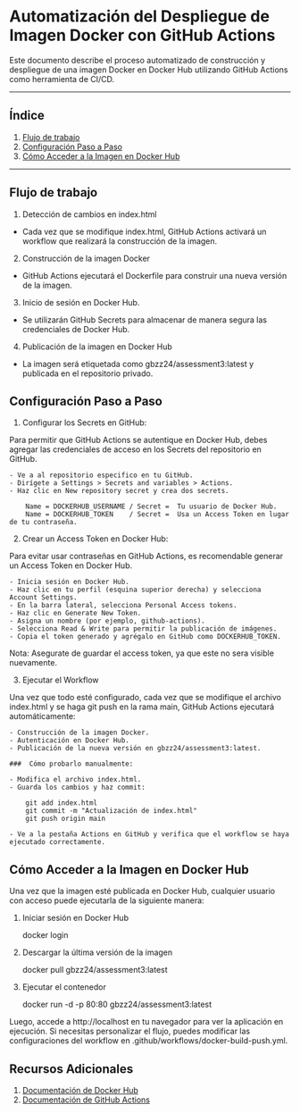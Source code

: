 # Automatización del Despliegue de Imagen Docker con GitHub Actions

Este documento describe el proceso automatizado de construcción y despliegue de una imagen Docker en Docker Hub utilizando GitHub Actions como herramienta de CI/CD.

---

## Índice

1. [Flujo de trabajo](#flujo-de-trabajo)
2. [Configuración Paso a Paso](#configuración-paso-a-paso)
3. [ Cómo Acceder a la Imagen en Docker Hub](#Cómo-Acceder-a-la-Imagen-en-Docker-Hub)


---

## Flujo de trabajo

1. Detección de cambios en index.html

  - Cada vez que se modifique index.html, GitHub Actions activará un workflow que realizará la construcción de la imagen.

2. Construcción de la imagen Docker

  - GitHub Actions ejecutará el Dockerfile para construir una nueva versión de la imagen.

3. Inicio de sesión en Docker Hub.

  - Se utilizarán GitHub Secrets para almacenar de manera segura las credenciales de Docker Hub.

4. Publicación de la imagen en Docker Hub

  - La imagen será etiquetada como gbzz24/assessment3:latest y publicada en el repositorio privado.


## Configuración Paso a Paso

1. Configurar los Secrets en GitHub:

 Para permitir que GitHub Actions se autentique en Docker Hub, debes agregar las credenciales de acceso en los Secrets del repositorio en GitHub.

    - Ve a al repositorio especifico en tu GitHub.
    - Dirígete a Settings > Secrets and variables > Actions.
    - Haz clic en New repository secret y crea dos secrets.

        Name = DOCKERHUB_USERNAME / Secret =  Tu usuario de Docker Hub. 
        Name = DOCKERHUB_TOKEN    / Secret =  Usa un Access Token en lugar de tu contraseña.

2.  Crear un Access Token en Docker Hub:

Para evitar usar contraseñas en GitHub Actions, es recomendable generar un Access Token en Docker Hub.

    - Inicia sesión en Docker Hub.
    - Haz clic en tu perfil (esquina superior derecha) y selecciona Account Settings.
    - En la barra lateral, selecciona Personal Access tokens. 
    - Haz clic en Generate New Token.
    - Asigna un nombre (por ejemplo, github-actions).
    - Selecciona Read & Write para permitir la publicación de imágenes.
    - Copia el token generado y agrégalo en GitHub como DOCKERHUB_TOKEN.

Nota: Asegurate de guardar el access token, ya que este no sera visible nuevamente. 

3. Ejecutar el Workflow

Una vez que todo esté configurado, cada vez que se modifique el archivo index.html y se haga git push en la rama main, GitHub Actions ejecutará automáticamente:

    - Construcción de la imagen Docker.
    - Autenticación en Docker Hub.
    - Publicación de la nueva versión en gbzz24/assessment3:latest.

    ###  Cómo probarlo manualmente:

    - Modifica el archivo index.html.
    - Guarda los cambios y haz commit:

        git add index.html
        git commit -m "Actualización de index.html"
        git push origin main

    - Ve a la pestaña Actions en GitHub y verifica que el workflow se haya ejecutado correctamente.

##  Cómo Acceder a la Imagen en Docker Hub

Una vez que la imagen esté publicada en Docker Hub, cualquier usuario con acceso puede ejecutarla de la siguiente manera:

1. Iniciar sesión en Docker Hub

    docker login

2. Descargar la última versión de la imagen

    docker pull gbzz24/assessment3:latest

3. Ejecutar el contenedor

    docker run -d -p 80:80 gbzz24/assessment3:latest

Luego, accede a http://localhost en tu navegador para ver la aplicación en ejecución.
Si necesitas personalizar el flujo, puedes modificar las configuraciones del workflow en .github/workflows/docker-build-push.yml.

##  Recursos Adicionales

1. [Documentación de Docker Hub](https://docs.docker.com/docker-hub/)
2. [Documentación de GitHub Actions](https://docs.github.com/en/actions)
